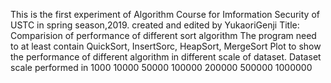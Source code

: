 This is the first experiment of Algorithm Course for Imformation Security of USTC in spring season,2019.
created and edited by YukaoriGenji
Title: Comparision of performance of different sort algorithm
The program need to at least contain QuickSort, InsertSorc, HeapSort, MergeSort
Plot to show the performance of different algorithm in different scale of dataset.
Dataset scale performed in 1000 10000 50000 100000 200000 500000 1000000
